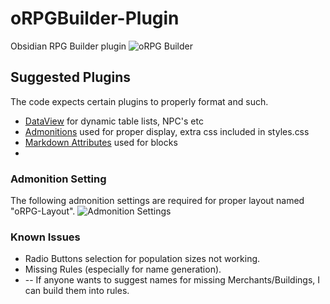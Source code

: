 # oRPGBuilder-Plugin
Obsidian RPG Builder plugin
![oRPG Builder](https://miniworld.com/obsidian/oRPGBuilder.jpg)

## Suggested Plugins
The code expects  certain plugins to properly format and such.
- [DataView](https://github.com/blacksmithgu/obsidian-dataview) for dynamic table lists, NPC's etc
- [Admonitions](https://github.com/valentine195/obsidian-admonition)  used for proper display, extra css included in styles.css
- [Markdown Attributes](https://github.com/valentine195/obsidian-markdown-attributes)  used for blocks
- 

### Admonition Setting
The following admonition settings are required for proper layout named "oRPG-Layout".
![Admonition Settings](https://miniworld.com/obsidian/admonition-settings.jpg)


### Known Issues
- Radio Buttons selection for population sizes not working.
- Missing Rules (especially for name generation).
- -- If anyone wants to suggest names for missing Merchants/Buildings, I  can build them into rules.
